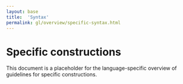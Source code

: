 ```yaml
---
layout: base
title:  'Syntax'
permalink: gl/overview/specific-syntax.html
---
```


# Specific constructions

This document is a placeholder for the language-specific overview of
guidelines for specific constructions.
